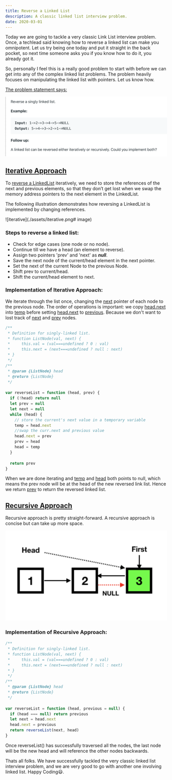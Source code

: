 ```yaml
---
title: Reverse a Linked List
description: A classic linked list interview problem.
date: 2020-03-01
---
```


Today we are going to tackle a very classic Link List interview problem. Once, a techlead said knowing how to reverse a linked list can make you omnipotent. Let us try being one today and put it straight in the back pocket, so next time someone asks you if you know how to do it, you already got it.

So, personally I feel this is a really good problem to start with before we can get into any of the complex linked list problems. The problem heavily focuses on manipulating the linked list with pointers. Let us know how.

<ins class="sub-ins-2">The problem statement says:</ins>

![question](./assets/q.png)

## <ins class="sub-ins">Iterative Approach</ins>

To <ins class="sub-ins-2">reverse a LinkedList</ins> iteratively, we need to store the references of the next and previous elements, so that they don’t get lost when we swap the memory address pointers to the next element in the LinkedList.

The following illustration demonstrates how reversing a LinkedList is implemented by changing references.

![iterative](./assets/iterative.png# image)

### Steps to reverse a linked list:

- Check for edge cases (one node or no node).<br>
- Continue till we have a head (an element to reverse).<br>
- Assign two pointers 'prev' and 'next' as **_null_**.<br>
- Save the next node of the current/head element in the next pointer.<br>
- Set the next of the current Node to the previous Node.<br>
- Shift prev to current/head.<br>
- Shift the current/head element to next.<br>

### Implementation of Iterative Approach:

We iterate through the list once, changing the <ins class="sub-ins-2">next</ins> pointer of each node to the previous node. The order of operations is important: we copy <ins class="sub-ins-2">head.next</ins> into <ins class="sub-ins-2">temp</ins> before setting <ins class="sub-ins-2">head.next</ins> to <ins class="sub-ins-2">previous</ins>. Because we don't want to lost track of <ins class="sub-ins-2">next</ins> and <ins class="sub-ins-2">prev</ins> nodes.

```javascript
/**
 * Definition for singly-linked list.
 * function ListNode(val, next) {
 *     this.val = (val===undefined ? 0 : val)
 *     this.next = (next===undefined ? null : next)
 * }
 */
/**
 * @param {ListNode} head
 * @return {ListNode}
 */

var reverseList = function (head, prev) {
  if (!head) return null
  let prev = null
  let next = null
  while (head) {
    // store the current's next value in a temporary variable
    temp = head.next
    //swap the curr.next and previous value
    head.next = prev
    prev = head
    head = temp
  }

  return prev
}
```

When we are done iterating and <ins class="sub-ins-2">temp</ins> and <ins class="sub-ins-2">head</ins> both points to null, which means the prev node will be at the head of the new reversed link list. Hence we return <ins class="sub-ins-2">prev</ins> to return the reversed linked list.

## <ins class="sub-ins"> Recursive Approach </ins>

Recursive approach is pretty straight-forward. A recursive approach is concise but can take up more space.

![recursive](./assets/recursive.png)

### Implementation of Recursive Approach:

```javascript
/**
 * Definition for singly-linked list.
 * function ListNode(val, next) {
 *     this.val = (val===undefined ? 0 : val)
 *     this.next = (next===undefined ? null : next)
 * }
 */
/**
 * @param {ListNode} head
 * @return {ListNode}
 */

var reverseList = function (head, previous = null) {
  if (head === null) return previous
  let next = head.next
  head.next = previous
  return reverseList(next, head)
}
```

Once reverseList() has successfully traversed all the nodes, the last node will be the new head and will reference the other nodes backwards.

Thats all folks. We have successfully tackled the very classic linked list interview problem, and we are very good to go with another one involving linked list. Happy Coding😃.
